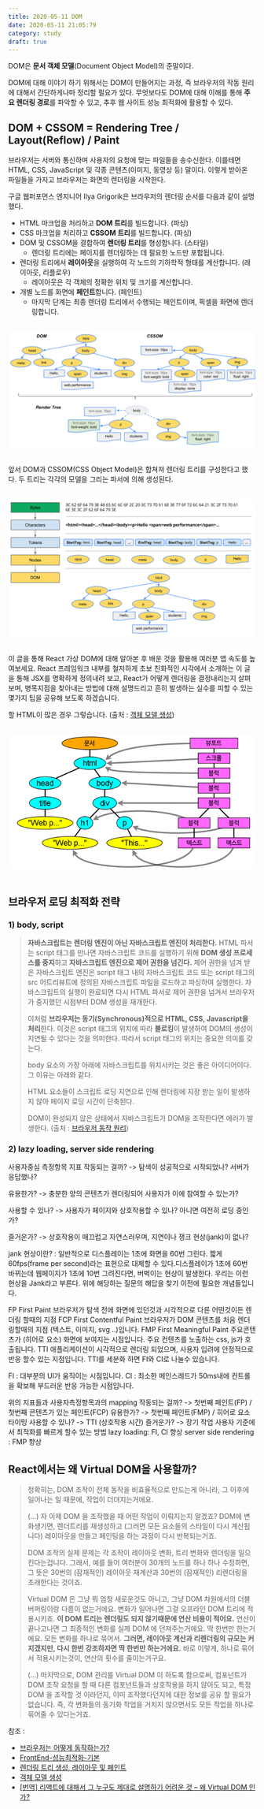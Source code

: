 ```yaml
---
title: 2020-05-11 DOM
date: 2020-05-11 21:05:79
category: study
draft: true
---
```


DOM은 **문서 객체 모델**(Document Object Model)의 준말이다.

DOM에 대해 이야기 하기 위해서는 DOM이 만들어지는 과정, 즉 브라우저의 작동 원리에 대해서 간단하게나마 정리할 필요가 있다. 무엇보다도 DOM에 대해 이해를 통해 **주요 렌더링 경로**를 파악할 수 있고, 추후 웹 사이트 성능 최적화에 활용할 수 있다.

## DOM + CSSOM = Rendering Tree / Layout(Reflow) / Paint

브라우저는 서버와 통신하며 사용자의 요청에 맞는 파일들을 송수신한다. 이를테면 HTML, CSS, JavaScript 및 각종 콘텐츠(이미지, 동영상 등) 말이다. 이렇게 받아온 파일들을 가지고 브라우저는 화면의 렌더링을 시작한다.

구글 웹퍼포먼스 엔지니어 Ilya Grigorik은 브라우저의 렌더링 순서를 다음과 같이 설명했다.

- HTML 마크업을 처리하고 **DOM 트리**를 빌드합니다. (파싱)
- CSS 마크업을 처리하고 **CSSOM 트리**를 빌드합니다. (파싱)
- DOM 및 CSSOM을 결합하여 **렌더링 트리**를 형성합니다. (스타일)
  - 렌더링 트리에는 페이지를 렌더링하는 데 필요한 노드만 포함됩니다.
- 렌더링 트리에서 **레이아웃**을 실행하여 각 노드의 기하학적 형태를 계산합니다. (레이아웃, 리플로우)
  - 레이아웃은 각 객체의 정확한 위치 및 크기를 계산합니다.
- 개별 노드를 화면에 **페인트**합니다. (페인트)
  - 마지막 단계는 최종 렌더링 트리에서 수행되는 페인트이며, 픽셀을 화면에 렌더링합니다.

<br>

<div align="center"><img src="./images/051101.png"/></div>

<br>

앞서 DOM과 CSSOM(CSS Object Model)은 합쳐져 렌더링 트리를 구성한다고 했다. 두 트리는 각각의 모델을 그리는 파서에 의해 생성된다.

<br>

<div align="center"><img src="./images/051104.png"/></div>

<br>이 글을 통해 React 가상 DOM에 대해 알아본 후 배운 것을 활용해 여러분 앱 속도를 높여보세요. React 프레임워크 내부를 철저하게 초보 친화적인 시각에서 소개하는 이 글을 통해 JSX를 명확하게 정의내려 보고, React가 어떻게 렌더링을 결정내리는지 살펴보며, 병목지점을 찾아내는 방법에 대해 설명드리고 흔히 발생하는 실수를 피할 수 있는 몇가지 팁을 공유해 보도록 하겠습니다.

할 HTML이 많은 경우 그렇습니다. (출처 : [객체 모델 생성](https://developers.google.com/web/fundamentals/performance/critical-rendering-path/constructing-the-object-model?hl=ko#domdocument_object_model))

<br>

<div align="center"><img src="./images/051102.png"/></div>

<br>

## 브라우저 로딩 최적화 전략

### 1) body, script

> **자바스크립트는 렌더링 엔진이 아닌 자바스크립트 엔진이 처리한다.** HTML 파서는 script 태그를 만나면 자바스크립트 코드를 실행하기 위해 **DOM 생성 프로세스를 중지**하고 **자바스크립트 엔진으로 제어 권한을 넘긴다.** 제어 권한을 넘겨 받은 자바스크립트 엔진은 script 태그 내의 자바스크립트 코드 또는 script 태그의 src 어트리뷰트에 정의된 자바스크립트 파일을 로드하고 파싱하여 실행한다. 자바스크립트의 실행이 완료되면 다시 HTML 파서로 제어 권한을 넘겨서 브라우저가 중지했던 시점부터 DOM 생성을 재개한다.
>
> 이처럼 **브라우저는 동기(Synchronous)적으로 HTML, CSS, Javascript을 처리**한다. 이것은 script 태그의 위치에 따라 **블로킹**이 발생하여 DOM의 생성이 지연될 수 있다는 것을 의미한다. 따라서 script 태그의 위치는 중요한 의미를 갖는다.
>
> body 요소의 가장 아래에 자바스크립트를 위치시키는 것은 좋은 아이디어이다. 그 이유는 아래와 같다.
>
> HTML 요소들이 스크립트 로딩 지연으로 인해 렌더링에 지장 받는 일이 발생하지 않아 페이지 로딩 시간이 단축된다.
>
> DOM이 완성되지 않은 상태에서 자바스크립트가 DOM을 조작한다면 에러가 발생한다. (출처 : [브라우저 동작 원리](https://poiemaweb.com/js-browser))

### 2) lazy loading, server side rendering

사용자중심 측정항목 지표
작동되는 걸까? -> 탐색이 성공적으로 시작되었나? 서버가 응답했나?

유용한가? -> 충분한 양의 콘텐츠가 렌더링되어 사용자가 이에 참여할 수 있는가?

사용할 수 있나? -> 사용자가 페이지와 상호작용할 수 있나? 아니면 여전히 로딩 중인가?

즐거운가? -> 상호작용이 매끄럽고 자연스러우며, 지연이나 쟁크 현상(jank)이 없나?

jank 현상이란? : 일반적으로 디스플레이는 1초에 화면을 60번 그린다. 짧게 60fps(frame per second)라는 표현으로 대체할 수 있다.디스플레이가 1초에 60번 바뀌는데 웹페이지가 1초에 10번 그려진다면, 버벅이는 현상이 발생한다. 우리는 이런 현상을 Jank라고 부른다.
위에 해당하는 질문의 해답을 찾기 이전에 필요한 개념들입니다.

FP
First Paint
브라우저가 탐색 전에 화면에 있던것과 시각적으로 다른 어떤것이든 렌더링 할때의 지점
FCP
First Contentful Paint
브라우저가 DOM 콘텐츠를 처음 렌더링할때의 지점 (텍스트, 이미지, svg ..)입니다.
FMP
First Meaningful Paint
주요콘텐츠가 (히어로 요소) 화면에 보여지는 시점입니다.
주요 컨텐츠를 노출하는 css, js가 호출됩니다.
TTI
애플리케이션이 시각적으로 렌더링 되었으며, 사용자 입려에 안정적으로 반응 할수 있는 지점입니다.
TTI를 세분화 하면 FI와 CI로 나눌수 있습니다.

FI : 대부분의 UI가 움직이는 시점입니다.
CI : 최소한 메인스레드가 50ms내에 컨트롤을 확보해 부드러운 반응 가능한 시점입니다.

위의 지표들과 사용자측정항목과의 mapping
작동되는 걸까? -> 첫번째 페인트(FP) / 첫번째 콘텐츠가 있는 페인트(FCP)
유용한가? -> 첫번째 페인트(FMP) / 히어로 요소 타이밍
사용할 수 있나? -> TTI (상호작용 시간)
즐거운가? -> 장기 작업
사용자 기준에서 최적화를 빠르게 할수 있는 방법
lazy loading: FI, CI 향상
server side rendering : FMP 향상

## React에서는 왜 Virtual DOM을 사용할까?

> 정확히는, DOM 조작이 전체 동작을 비효율적으로 만드는게 아니라, 그 이후에 일어나는 일 때문에, 작업이 더뎌지는거에요.
>
> (...) 자 이제 DOM 을 조작했을 때 어떤 작업이 이뤄지는지 알겠죠? DOM에 변화생기면, 렌더트리를 재생성하고 (그러면 모든 요소들의 스타일이 다시 계산됩니다) 레이아웃을 만들고 페인팅을 하는 과정이 다시 반복되는거죠.
>
> DOM 조작의 실제 문제는 각 조작이 레이아웃 변화, 트리 변화와 렌더링을 일으킨다는겁니다. 그래서, 예를 들어 여러분이 30개의 노드를 하나 하나 수정하면, 그 뜻은 30번의 (잠재적인) 레이아웃 재계산과 30번의 (잠재적인) 리렌더링을 초래한다는 것이죠.
>
> Virtual DOM 은 그냥 뭐 엄청 새로운것도 아니고, 그냥 DOM 차원에서의 더블 버퍼링이랑 다름이 없는거에요. 변화가 일어나면 그걸 오프라인 DOM 트리에 적용시키죠. **이 DOM 트리는 렌더링도 되지 않기때문에 연산 비용이 적어요.** 연산이 끝나고나면 그 최종적인 변화를 실제 DOM 에 던져주는거에요. 딱 한번만 한는거에요. 모든 변화를 하나로 묶어서. **그러면, 레이아웃 계산과 리렌더링의 규모는 커지겠지만, 다시 한번 강조하자면 딱 한번만 하는거에요.** 바로 이렇게, 하나로 묶어서 적용시키는것이, 연산의 횟수를 줄이는거구요.
>
> (...) 마지막으로, DOM 관리를 Virtual DOM 이 하도록 함으로써, 컴포넌트가 DOM 조작 요청을 할 때 다른 컴포넌트들과 상호작용을 하지 않아도 되고, 특정 DOM 을 조작할 것 이라던지, 이미 조작했다던지에 대한 정보를 공유 할 필요가 없습니다. 즉, 각 변화들의 동기화 작업을 거치지 않으면서도 모든 작업을 하나로 묶어줄 수 있다는거죠.

참조 :

- [브라우저는 어떻게 동작하는가?](https://d2.naver.com/helloworld/59361)
- [FrontEnd-성능최적화-기본](https://ideveloper2.dev/blog/2019-05-18--front-end-%EC%84%B1%EB%8A%A5%EC%B5%9C%EC%A0%81%ED%99%94-%EA%B8%B0%EB%B3%B8/)
- [렌더링 트리 생성, 레이아웃 및 페인트](https://developers.google.com/web/fundamentals/performance/critical-rendering-path/render-tree-construction?hl=ko)
- [객체 모델 생성](https://developers.google.com/web/fundamentals/performance/critical-rendering-path/constructing-the-object-model?hl=ko)
- [[번역] 리액트에 대해서 그 누구도 제대로 설명하기 어려운 것 – 왜 Virtual DOM 인가?](https://velopert.com/3236)
